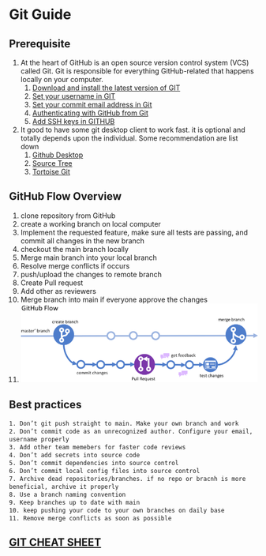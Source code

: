 # Git Guide 
## Prerequisite
1. At the heart of GitHub is an open source version control system (VCS) called Git. Git is responsible for everything GitHub-related that happens locally on your computer. 
   1. [Download and install the latest version of GIT](https://git-scm.com/downloads)
   2. [Set your username in GIT](https://docs.github.com/en/get-started/getting-started-with-git/setting-your-username-in-git)
   3. [Set your commit email address in Git](https://docs.github.com/en/account-and-profile/setting-up-and-managing-your-personal-account-on-github/managing-email-preferences/setting-your-commit-email-address)
   4. [Authenticating with GitHub from Git](https://docs.github.com/en/get-started/quickstart/set-up-git#authenticating-with-github-from-git)
   5. [Add SSH keys in GITHUB](https://docs.github.com/en/authentication/connecting-to-github-with-ssh/about-ssh)
2. It good to have some git desktop client to work fast. it is optional and totally depends upon the individual. Some recommendation are list down
   1. [Github Desktop](https://desktop.github.com/) 
   2. [Source Tree](https://www.sourcetreeapp.com/)
   3. [Tortoise Git](https://tortoisegit.org/)
## GitHub Flow Overview 
   1. clone repository from GitHub 
   2. create a working branch on local computer
   3. Implement the requested feature, make sure all tests are passing, and commit all changes in the new branch
   4. checkout the main branch locally 
   5. Merge main branch into your local branch    
   6. Resolve merge conflicts if occurs
   7. push/upload the changes to remote branch
   8. Create Pull request
   9. Add other as reviewers
   10. Merge branch into main if everyone approve the changes 
   11. ![Github Flow](GitHubFlow.PNG)


## Best practices
    1. Don’t git push straight to main. Make your own branch and work 
    2. Don’t commit code as an unrecognized author. Configure your email, username properly
    3. Add other team memebers for faster code reviews
    4. Don’t add secrets into source code
    5. Don’t commit dependencies into source control
    6. Don’t commit local config files into source control 
    7. Archive dead repositories/branches. if no repo or bracnh is more beneficial, archive it properly
    8. Use a branch naming convention
    9. Keep branches up to date with main
    10. keep pushing your code to your own branches on daily base
    11. Remove merge conflicts as soon as possible 

## [GIT CHEAT SHEET](https://education.github.com/git-cheat-sheet-education.pdf) 





